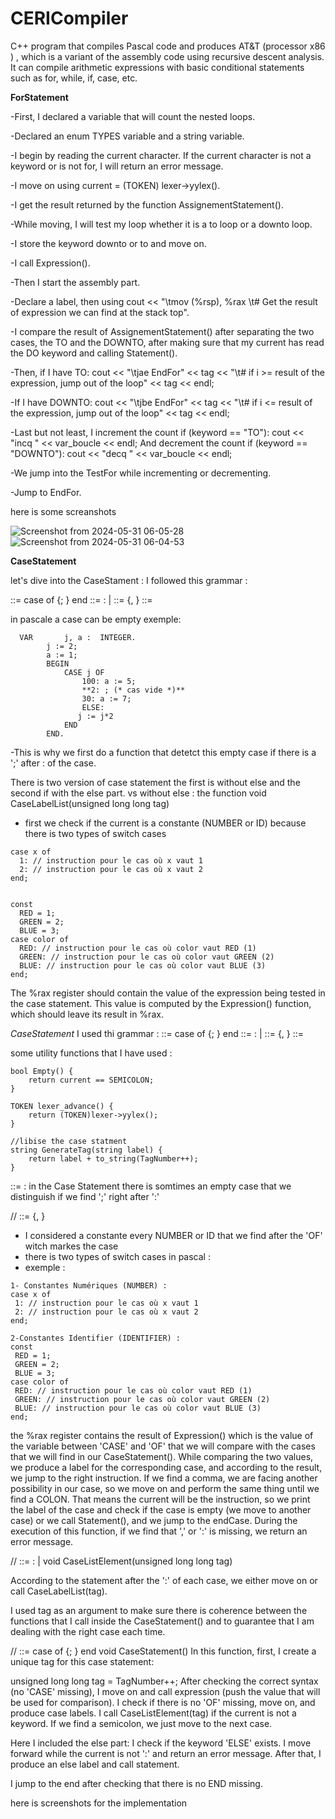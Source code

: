 # CERICompiler
C++ program that compiles Pascal code and produces AT&T (processor x86 ) , which is a variant of the assembly code using recursive descent analysis. It can compile arithmetic expressions with basic conditional statements such as for, while, if, case, etc.

**ForStatement**

-First, I declared a variable that will count the nested loops.

-Declared an enum TYPES variable and a string variable.

-I begin by reading the current character. If the current character is not a keyword or is not for, I will return an error message.

-I move on using current = (TOKEN) lexer->yylex().

-I get the result returned by the function AssignementStatement().

-While moving, I will test my loop whether it is a to loop or a downto loop.

-I store the keyword downto or to and move on.

-I call Expression().

-Then I start the assembly part.

-Declare a label, then using cout << "\tmov (%rsp), %rax \t# Get the result of expression we can find at the stack top".

-I compare the result of AssignementStatement() after separating the two cases, the TO and the DOWNTO, after making sure that my current has read the DO keyword and calling Statement().

-Then, if I have TO:
cout << "\tjae EndFor" << tag << "\t# if i >= result of the expression, jump out of the loop" << tag << endl;

-If I have DOWNTO:
cout << "\tjbe EndFor" << tag << "\t# if i <= result of the expression, jump out of the loop" << tag << endl;

-Last but not least, I increment the count if (keyword == "TO"):
cout << "incq " << var_boucle << endl;
And decrement the count if (keyword == "DOWNTO"):
cout << "decq " << var_boucle << endl;

-We jump into the TestFor while incrementing or decrementing.

-Jump to EndFor.

here is some screanshots 






![Screenshot from 2024-05-31 06-05-28](https://github.com/melissamelissa20032003/CERICompiler/assets/109720240/08fd36f7-c2ef-4504-8c66-1ffa1930e991)
![Screenshot from 2024-05-31 06-04-53](https://github.com/melissamelissa20032003/CERICompiler/assets/109720240/914e72c1-1b31-4196-afeb-c8fded0b3f14)




__CaseStatement__

let's dive into the CaseStament :
I followed this grammar :

<case statement> ::= case <expression> of <case list element> {; <case list element> } end
<case list element> ::= <case label list> : <statement> | <empty>
<case label list> ::= <constant> {, <constant> }
<empty>::=

in pascale a  case can be empty exemple: 
```
  VAR		j, a :	INTEGER.
        j := 2;
        a := 1;
        BEGIN
            CASE j OF
                100: a := 5;
                **2: ; (* cas vide *)**
                30: a := 7;
                ELSE:
               j := j*2
            END
        END.
```
-This is why we first do a function that detetct this empty case if there is a ';' after : of the case.

There is two version of case statement the first is without else and the second if with the else part.
vs without else :
the function void CaseLabelList(unsigned long long tag)
- first we check if the current is a constante (NUMBER or ID) because there is two types of switch cases
``` 
case x of
  1: // instruction pour le cas où x vaut 1
  2: // instruction pour le cas où x vaut 2
end;


const
  RED = 1;
  GREEN = 2;
  BLUE = 3;
case color of
  RED: // instruction pour le cas où color vaut RED (1)
  GREEN: // instruction pour le cas où color vaut GREEN (2)
  BLUE: // instruction pour le cas où color vaut BLUE (3)
end;

```
The %rax register should contain the value of the expression being tested in the case statement. This value is computed by the Expression() function, which should leave its result in %rax.




*CaseStatement*
I used thi grammar : 
<case statement> ::= case <expression> of <case list element> {; <case list element> } end
<case list element> ::= <case label list> : <statement> | <empty>
<case label list> ::= <constant> {, <constant> }
<empty>::=

some utility functions that I have used :

```
bool Empty() {
    return current == SEMICOLON;
}

TOKEN lexer_advance() {
    return (TOKEN)lexer->yylex();
}

//libise the case statment 
string GenerateTag(string label) {
    return label + to_string(TagNumber++);
}

```
<empty>::= : in the Case Statement there is somtimes an empty case that we distinguish if we find ';' right after ':'

//<case label list> ::= <constant> {, <constant> }
- I considered a constante every NUMBER or ID that we find after the 'OF' witch markes the case
- there is two types of switch cases in pascal :
- exemple :

 ```
1- Constantes Numériques (NUMBER) :
case x of
  1: // instruction pour le cas où x vaut 1
  2: // instruction pour le cas où x vaut 2
end;

2-Constantes Identifier (IDENTIFIER) :
const
  RED = 1;
  GREEN = 2;
  BLUE = 3;
case color of
  RED: // instruction pour le cas où color vaut RED (1)
  GREEN: // instruction pour le cas où color vaut GREEN (2)
  BLUE: // instruction pour le cas où color vaut BLUE (3)
end;
```
the %rax register contains the result of Expression() which is the value of the variable between 'CASE' and 'OF' that we will compare with the cases that we will find in our CaseStatement(). While comparing the two values, we produce a label for the corresponding case, and according to the result, we jump to the right instruction. If we find a comma, we are facing another possibility in our case, so we move on and perform the same thing until we find a COLON. That means the current will be the instruction, so we print the label of the case and check if the case is empty (we move to another case) or we call Statement(), and we jump to the endCase. During the execution of this function, if we find that ',' or ':' is missing, we return an error message.

//<case list element> ::= <case label list> : <statement> | <empty>
void CaseListElement(unsigned long long tag)

According to the statement after the ':' of each case, we either move on or call CaseLabelList(tag).

I used tag as an argument to make sure there is coherence between the functions that I call inside the CaseStatement() and to guarantee that I am dealing with the right case each time.

//<case statement> ::= case <expression> of <case list element> {; <case list element> } end
void CaseStatement()
In this function, first, I create a unique tag for this case statement:

unsigned long long tag = TagNumber++;
After checking the correct syntax (no 'CASE' missing), I move on and call expression (push the value that will be used for comparison). I check if there is no 'OF' missing, move on, and produce case labels. I call CaseListElement(tag) if the current is not a keyword. If we find a semicolon, we just move to the next case.

Here I included the else part:
I check if the keyword 'ELSE' exists. I move forward while the current is not ':' and return an error message. After that, I produce an else label and call statement.

I jump to the end after checking that there is no END missing.



here is screenshots for the implementation 














